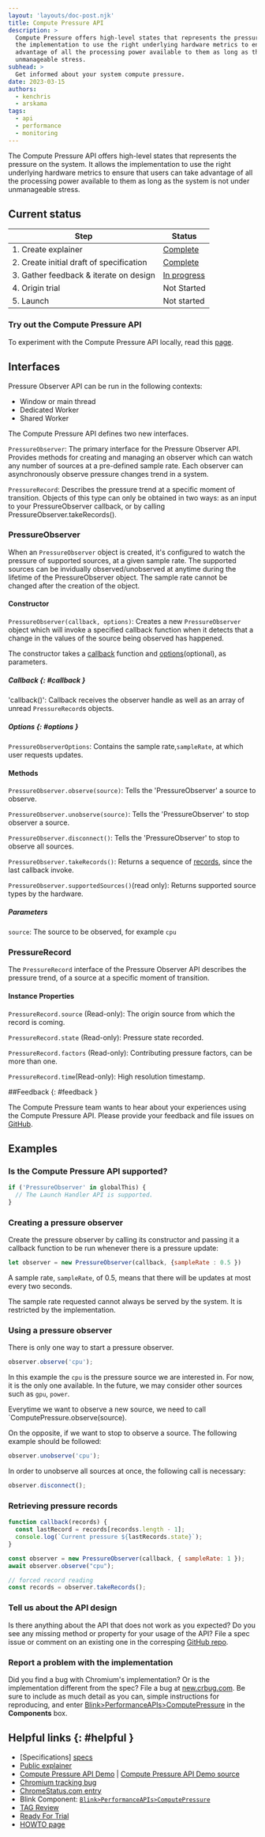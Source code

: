 ```yaml
---
layout: 'layouts/doc-post.njk'
title: Compute Pressure API
description: >
  Compute Pressure offers high-level states that represents the pressure on the system. It allows 
  the implementation to use the right underlying hardware metrics to ensure that users can take 
  advantage of all the processing power available to them as long as the system is not under 
  unmanageable stress.
subhead: >
  Get informed about your system compute pressure.
date: 2023-03-15
authors:
  - kenchris
  - arskama
tags:
  - api
  - performance
  - monitoring
---
```


The Compute Pressure API offers high-level states that represents the pressure on the system.
It allows the implementation to use the right underlying hardware metrics to ensure that users can
take advantage of all the processing power available to them as long as the system is not under 
unmanageable stress.

## Current status

<div class="table-wrapper scrollbar">

| Step                                     | Status                              |
| ---------------------------------------- | ----------------------------------  |
| 1. Create explainer                      | [Complete][explainer]               |
| 2. Create initial draft of specification | [Complete][specs]                   |
| 3. Gather feedback & iterate on design   | [In progress](#feedback)            |
| 4. Origin trial                          | Not Started                         |
| 5. Launch                                | Not started                         |

</div>

### Try out the Compute Pressure API

To experiment with the Compute Pressure API locally, read this [page][how-to].

## Interfaces

Pressure Observer API can be run in the following contexts:
- Window or main thread
- Dedicated Worker
- Shared Worker

The Compute Pressure API defines two new interfaces.

`PressureObserver`: The primary interface for the Pressure Observer API. Provides methods for 
creating and managing an observer which can watch any number of sources at a pre-defined sample 
rate.
Each observer can asynchronously observe pressure changes trend in a system.

`PressureRecord`: Describes the pressure trend at a specific moment of transition.
Objects of this type can only be obtained in two ways: as an input to your PressureObserver
 callback, or by calling PressureObserver.takeRecords().


### PressureObserver

When an `PressureObserver` object is created, it's configured to watch the pressure of supported 
sources, at a given sample rate. The supported sources can be invidually observed/unobserved at 
anytime during the lifetime of the PressureObserver object. The sample rate cannot be changed 
after the creation of the object.

#### Constructor

`PressureObserver(callback, options)`: Creates a new `PressureObserver` object which will invoke
 a specified callback function when it detects that a change in the values of the source being observed has happened.

The constructor takes a [callback](#callback) function and [options](#options)(optional), as parameters.

##### Callback {: #callback }

'callback()': Callback receives the observer handle as well as an array of unread `PressureRecord`s objects.

##### Options {: #options }

`PressureObserverOptions`: Contains the sample rate,`sampleRate`, at which user requests updates.

#### Methods

`PressureObserver.observe(source)`: Tells the 'PressureObserver' a source to observe.

`PressureObserver.unobserve(source)`: Tells the 'PressureObserver' to stop observer a source.

`PressureObserver.disconnect()`: Tells the 'PressureObserver' to stop to observe all sources.

`PressureObserver.takeRecords()`: Returns a sequence of [records](#records), since the last callback invoke.

`PressureObserver.supportedSources()`(read only): Returns supported source types by the hardware.

##### Parameters

`source`: The source to be observed, for example `cpu`

### PressureRecord

The `PressureRecord` interface of the Pressure Observer API describes the pressure trend, of a 
source at a specific moment of transition.

#### Instance Properties

`PressureRecord.source` (Read-only): The origin source from which the record is coming.

`PressureRecord.state` (Read-only): Pressure state recorded.

`PressureRecord.factors` (Read-only): Contributing pressure factors, can be more than one.

`PressureRecord.time`(Read-only): High resolution timestamp.

##Feedback {: #feedback }

The Compute Pressure team wants to hear about your experiences using the Compute Pressure API.
Please provide your feedback and file issues on [GitHub][issues].

## Examples

### Is the Compute Pressure API supported?

```js
if ('PressureObserver' in globalThis) {
  // The Launch Handler API is supported.
}
```
### Creating a pressure observer

Create the pressure observer by calling its constructor and passing it a callback function to be 
run whenever there is a pressure update:

```js
let observer = new PressureObserver(callback, {sampleRate : 0.5 })
```

A sample rate, `sampleRate`, of 0.5, means that there will be updates at most every two seconds.

The sample rate requested cannot always be served by the system. It is restricted by the 
implementation.

### Using a pressure observer

There is only one way to start a pressure observer.

```js
observer.observe('cpu');
```
In this example the `cpu` is the pressure source we are interested in. For now, it is the only one 
available. In the future, we may consider other sources such as `gpu`, `power`.

Everytime we want to observe a new source, we need to call `ComputePressure.observe(source).

On the opposite, if we want to stop to observe a source. The following example should be followed:

```js
observer.unobserve('cpu');
```

In order to unobserve all sources at once, the following call is necessary:

```js
observer.disconnect();
```

### Retrieving pressure records

```js
function callback(records) {
  const lastRecord = records[recordss.length - 1];
  console.log(`Current pressure ${lastRecords.state}`);
}

const observer = new PressureObserver(callback, { sampleRate: 1 });
await observer.observe("cpu");

// forced record reading
const records = observer.takeRecords();
```

### Tell us about the API design
Is there anything about the API that does not work as you expected? Do you see any missing method
or property for your usage of the API? File a spec issue or comment on an existing one in the
corresping [GitHub repo][issues].

### Report a problem with the implementation
Did you find a bug with Chromium's implementation? Or is the implementation different from the spec?
File a bug at [new.crbug.com](https://new.crbug.com). Be sure to include as much detail as you can,
simple instructions for reproducing, and enter [Blink>PerformanceAPIs>ComputePressure][blink-component] in the **Components** box.



## Helpful links {: #helpful }
- [Specifications] [specs]
- [Public explainer][explainer]
- [Compute Pressure API Demo][demo] | [Compute Pressure API Demo source][demo-source]
- [Chromium tracking bug][cr-bug]
- [ChromeStatus.com entry][cr-status]
- Blink Component: [`Blink>PerformanceAPIs>ComputePressure`][blink-component]
- [TAG Review](https://github.com/w3ctag/design-reviews/issues/795)
- [Ready For Trial][dev-trial]
- [HOWTO page][how-to]

[specs]: https://w3c.github.io/compute-pressure/
[issues]: https://github.com/w3c/compute-pressure/issues
[demo]:  https://w3c.github.io/compute-pressure/demo/
[demo-source]: https://github.com/w3c/compute-pressure/tree/main/demo
[explainer]: https://github.com/w3c/compute-pressure#readme
[cr-bug]: https://bugs.chromium.org/p/chromium/issues/detail?id=1231886
[cr-status]: https://chromestatus.com/feature/5597608644968448
[blink-component]: https://bugs.chromium.org/p/chromium/issues/list?q=component:Blink%3EPerformanceAPIs%3EComputePressure
[dev-trial]: https://groups.google.com/a/chromium.org/g/blink-dev/c/-1ciwdn23J4/m/CuCT52x3DgAJ
[how-to]: https://github.com/w3c/compute-pressure/blob/main/HOWTO.md
